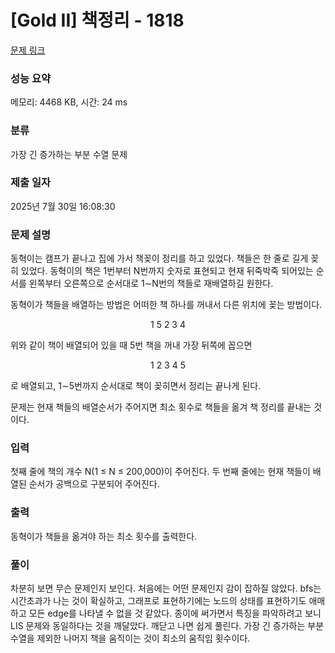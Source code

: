 # [Gold II] 책정리 - 1818 

[문제 링크](https://www.acmicpc.net/problem/1818) 

### 성능 요약

메모리: 4468 KB, 시간: 24 ms

### 분류

가장 긴 증가하는 부분 수열 문제

### 제출 일자

2025년 7월 30일 16:08:30

### 문제 설명

<p>동혁이는 캠프가 끝나고 집에 가서 책꽂이 정리를 하고 있었다. 책들은 한 줄로 길게 꽂히 있었다. 동혁이의 책은 1번부터 N번까지 숫자로 표현되고  현재 뒤죽박죽 되어있는 순서를 왼쪽부터 오른쪽으로 순서대로 1∼N번의 책들로 재배열하길 원한다.</p>

<p>동혁이가 책들을 배열하는 방법은 어떠한 책 하나를 꺼내서 다른 위치에 꽂는 방법이다.</p>

<p style="text-align: center;">1 5 2 3 4</p>

<p>위와 같이 책이 배열되어 있을 때 5번 책을 꺼내 가장 뒤쪽에 꼽으면</p>

<p style="text-align: center;">1 2 3 4 5</p>

<p>로 배열되고, 1∼5번까지 순서대로 책이 꽂히면서 정리는 끝나게 된다.</p>

<p>문제는 현재 책들의 배열순서가 주어지면 최소 횟수로 책들을 옮겨 책 정리를 끝내는 것이다.</p>

### 입력 

 <p>첫째 줄에 책의 개수 N(1 ≤ N ≤ 200,000)이 주어진다. 두 번째 줄에는 현재 책들이 배열된 순서가 공백으로 구분되어 주어진다.</p>

### 출력 

 <p>동혁이가 책들을 옮겨야 하는 최소 횟수를 출력한다.</p>

### 풀이 

 <p>차분히 보면 무슨 문제인지 보인다. 처음에는 어떤 문제인지 감이 잡하질 않았다. bfs는 시간초과가 나는 것이 확실하고, 그래프로 표현하기에는 노드의 상태를 표현하기도 애매하고 모든 edge를 나타낼 수 없을 것 같았다. 종이에 써가면서 특징을 파악하려고 보니 LIS 문제와 동일하다는 것을 깨달았다. 깨닫고 나면 쉽게 풀린다. 가장 긴 증가하는 부분 수열을 제외한 나머지 책을 움직이는 것이 최소의 움직임 횟수이다. </p>

